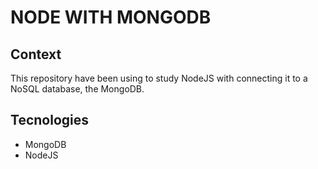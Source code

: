 # NODE WITH MONGODB

## Context

This repository have been using to study NodeJS with connecting it to a NoSQL database, the MongoDB.

## Tecnologies

- MongoDB
- NodeJS
